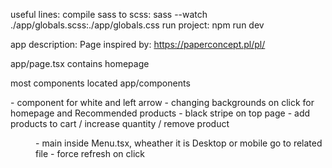 useful lines:
compile sass to scss:
sass --watch ./app/globals.scss:./app/globals.css
run project:
npm run dev

app description:
Page inspired by: https://paperconcept.pl/pl/

app/page.tsx contains homepage

most components located
app/components

<Arrow/> - component for white and left arrow - changing backgrounds on click for homepage and Recommended products
<DeliveryInfo/> - black stripe on top page
<GlobalRedux/> - add products to cart / increase quantity / remove product

<Menu> - main inside Menu.tsx, wheather it is Desktop or mobile go to related file
<Logo> - force refresh on click
